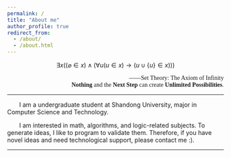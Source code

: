 ```yaml
---
permalink: /
title: "About me"
author_profile: true
redirect_from: 
  - /about/
  - /about.html
---
```

<script src="https://cdn.mathjax.org/mathjax/latest/MathJax.js?config=TeX-AMS-MML_HTMLorMML"></script>
<div style="text-align: center;">

$$
  \exists x ((\varnothing  \in x) \wedge (\forall u(u \in x) \rightarrow (u \cup \{u \}  \in x)))
$$

</div>
<div style="text-align: right;">  
  <span style="font-family: 'Times New Roman', serif;">
——Set Theory: The Axiom of Infinity<br/>
<b>Nothing</b> and the <b>Next Step</b> can create <b>Unlimited Possibilities</b>.

  </span>
</div>

<hr>
&emsp;&emsp;I am a undergraduate student at Shandong University, major in Computer Science and Technology.

&emsp;&emsp;I am interested in math, algorithms, and logic-related subjects. To generate ideas, I like to program to validate them. Therefore, if you have novel ideas and need technological support, please contact me :).
<hr>



<!-- Create content & metadata
------
For site content, there is one markdown file for each type of content, which are stored in directories like _publications, _talks, _posts, _teaching, or _pages. For example, each talk is a markdown file in the [_talks directory](https://github.com/academicpages/academicpages.github.io/tree/master/_talks). At the top of each markdown file is structured data in YAML about the talk, which the theme will parse to do lots of cool stuff. The same structured data about a talk is used to generate the list of talks on the [Talks page](https://academicpages.github.io/talks), each [individual page](https://academicpages.github.io/talks/2012-03-01-talk-1) for specific talks, the talks section for the [CV page](https://academicpages.github.io/cv), and the [map of places you've given a talk](https://academicpages.github.io/talkmap.html) (if you run this [python file](https://github.com/academicpages/academicpages.github.io/blob/master/talkmap.py) or [Jupyter notebook](https://github.com/academicpages/academicpages.github.io/blob/master/talkmap.ipynb), which creates the HTML for the map based on the contents of the _talks directory). -->
